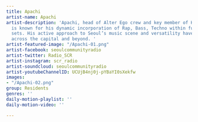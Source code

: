```yaml
---
title: Apachi
artist-name: Apachi
artist-description: 'Apachi, head of Alter Ego crew and key member of Hexa Records
  is known for his dynamic incorporation of Rap, Bass, Techno within furious club
  sets. His active approach to Seoul’s music scene and versatility have won him admiration
  across the capital and beyond. '
artist-featured-image: "/Apachi-01.png"
artist-facebook: seoulcommunityradio
artist-twitter: Radio_SCR
artist-instagram: scr_radio
artist-soundcloud: seoulcommunityradio
artist-youtubeChannelID: UCUjB4nj0j-pYBaYI0sXekfw
images:
- "/Apachi-02.png"
group: Residents
genres: ''
daily-motion-playlist: ''
daily-motion-video: ''

---
```

